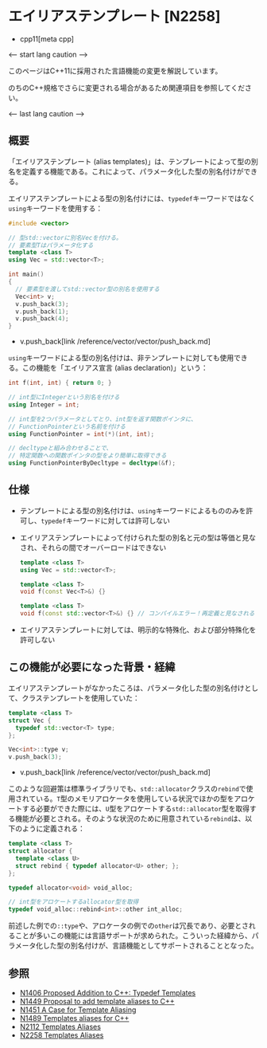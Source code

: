 # エイリアステンプレート [N2258]
* cpp11[meta cpp]

<-- start lang caution -->

このページはC++11に採用された言語機能の変更を解説しています。

のちのC++規格でさらに変更される場合があるため関連項目を参照してください。

<-- last lang caution -->

## 概要
「エイリアステンプレート (alias templates)」は、テンプレートによって型の別名を定義する機能である。これによって、パラメータ化した型の別名付けができる。

エイリアステンプレートによる型の別名付けには、`typedef`キーワードではなく`using`キーワードを使用する：

```cpp example
#include <vector>

// 型std::vectorに別名Vecを付ける。
// 要素型Tはパラメータ化する
template <class T>
using Vec = std::vector<T>;

int main()
{
  // 要素型を渡してstd::vector型の別名を使用する
  Vec<int> v;
  v.push_back(3);
  v.push_back(1);
  v.push_back(4);
}
```
* v.push_back[link /reference/vector/vector/push_back.md]

`using`キーワードによる型の別名付けは、非テンプレートに対しても使用できる。この機能を「エイリアス宣言 (alias declaration)」という：

```cpp
int f(int, int) { return 0; }

// int型にIntegerという別名を付ける
using Integer = int;

// int型を2つパラメータとしてとり、int型を返す関数ポインタに、
// FunctionPointerという名前を付ける
using FunctionPointer = int(*)(int, int);

// decltypeと組み合わせることで、
// 特定関数への関数ポインタの型をより簡単に取得できる
using FunctionPointerByDecltype = decltype(&f);
```


## 仕様
- テンプレートによる型の別名付けは、`using`キーワードによるもののみを許可し、`typedef`キーワードに対しては許可しない
- エイリアステンプレートによって付けられた型の別名と元の型は等価と見なされ、それらの間でオーバーロードはできない

    ```cpp
    template <class T>
    using Vec = std::vector<T>;

    template <class T>
    void f(const Vec<T>&) {}

    template <class T>
    void f(const std::vector<T>&) {} // コンパイルエラー！再定義と見なされる
    ```

- エイリアステンプレートに対しては、明示的な特殊化、および部分特殊化を許可しない


## この機能が必要になった背景・経緯
エイリアステンプレートがなかったころは、パラメータ化した型の別名付けとして、クラステンプレートを使用していた：

```cpp
template <class T>
struct Vec {
  typedef std::vector<T> type;
};

Vec<int>::type v;
v.push_back(3);
```
* v.push_back[link /reference/vector/vector/push_back.md]

このような回避策は標準ライブラリでも、`std::allocator`クラスの`rebind`で使用されている。`T`型のメモリアロケータを使用している状況でほかの型をアロケートする必要ができた際には、`U`型をアロケートする`std::allocator`型を取得する機能が必要とされる。そのような状況のために用意されている`rebind`は、以下のように定義される：

```cpp
template <class T>
struct allocator {
  template <class U>
  struct rebind { typedef allocator<U> other; };
};

typedef allocator<void> void_alloc;

// int型をアロケートするallocator型を取得
typedef void_alloc::rebind<int>::other int_alloc;
```

前述した例での`::type`や、アロケータの例での`other`は冗長であり、必要とされることが多いこの機能には言語サポートが求められた。こういった経緯から、パラメータ化した型の別名付けが、言語機能としてサポートされることとなった。


## 参照
- [N1406 Proposed Addition to C++: Typedef Templates](http://www.open-std.org/jtc1/sc22/wg21/docs/papers/2002/n1406.pdf)
- [N1449 Proposal to add template aliases to C++](http://www.open-std.org/jtc1/sc22/wg21/docs/papers/2003/n1449.pdf)
- [N1451 A Case for Template Aliasing](http://www.open-std.org/jtc1/sc22/wg21/docs/papers/2003/n1451.html)
- [N1489 Templates aliases for C++](http://www.open-std.org/jtc1/sc22/wg21/docs/papers/2003/n1489.pdf)
- [N2112 Templates Aliases](http://www.open-std.org/jtc1/sc22/wg21/docs/papers/2006/n2112.pdf)
- [N2258 Templates Aliases](http://www.open-std.org/jtc1/sc22/wg21/docs/papers/2007/n2258.pdf)
